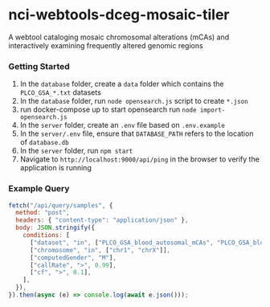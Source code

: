 # nci-webtools-dceg-mosaic-tiler

A webtool cataloging mosaic chromosomal alterations (mCAs) and interactively examining frequently altered genomic regions

### Getting Started

1. In the `database` folder, create a `data` folder which contains the `PLCO_GSA_*.txt` datasets
2. In the `database` folder, run `node opensearch.js` script to create `*.json`
3. run docker-compose up to start opensearch
   run `node import-opensearch.js`
4. In the `server` folder, create an `.env` file based on `.env.example`
5. In the `server/.env` file, ensure that `DATABASE_PATH` refers to the location of `database.db`
6. In the `server` folder, run `npm start`
7. Navigate to `http://localhost:9000/api/ping` in the browser to verify the application is running

### Example Query

```js
fetch("/api/query/samples", {
  method: "post",
  headers: { "content-type": "application/json" },
  body: JSON.stringify({
    conditions: [
      ["dataset", "in", ["PLCO_GSA_blood_autosomal_mCAs", "PLCO_GSA_blood_mLOY"]],
      ["chromosome", "in", ["chr1", "chrX"]],
      ["computedGender", "M"],
      ["callRate", ">", 0.99],
      ["cf", ">", 0.1],
    ],
  }),
}).then(async (e) => console.log(await e.json()));
```
